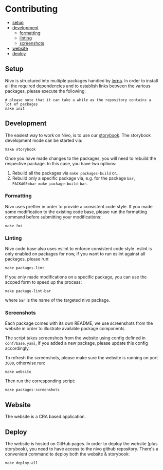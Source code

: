 # Contributing

- [setup](#setup)
- [development](#development)
  - [formatting](#formatting)
  - [linting](#linting)
  - [screenshots](#screenshots)
- [website](#website)
- [deploy](#deploy)

## Setup

Nivo is structured into multiple packages handled by [lerna](https://lernajs.io/).
In order to install all the required dependencies and to establish links between
the various packages, please execute the following:

```
# please note that it can take a while as the repository contains a lot of packages
make init
```

## Development

The easiest way to work on Nivo, is to use our [storybook](https://storybook.js.org/).
The storybook development mode can be started via:

```
make storybook
```

Once you have made changes to the packages, you will need to rebuild the respective package.
In this case, you have two options:

 1. Rebuild all the packages via `make packages-build` or…
 2. Rebuild only a specific package via, e.g. for the package `bar`, `PACKAGE=bar make package-build-bar`.

### Formatting

Nivo uses prettier in order to provide a consistent code style.
If you made some modification to the existing code base, please run the formatting
command before submitting your modifications:

```
make fmt
```

### Linting

Nivo code base also uses eslint to enforce consistent code style.
eslint is only enabled on packages for now, if you want to run eslint
against all packages, please run:

```
make packages-lint
```

If you only made modifications on a specific package,
you can use the scoped form to speed up the process:

```
make package-lint-bar
```

where `bar` is the name of the targeted nivo package.

### Screenshots

Each package comes with its own README, we use screenshots from the website
in order to illustrate available package components.

The script takes screenshots from the website using config defined in
`conf/base.yaml`, if you added a new package, please update this config accordingly.

To refresh the screenshots, please make sure the website is running on port `3000`,
otherwise run:

```
make website
```

Then run the corresponding script:

```
make packages-screenshots
```

## Website

The website is a CRA based application.

## Deploy

The website is hosted on GitHub pages.
In order to deploy the website (plus storybook), you need to have access
to the nivo github repository.
There's a convenient command to deploy both the website & storybook:

```
make deploy-all
```

